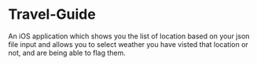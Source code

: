 # Travel-Guide
An iOS application which shows you the list of location based on your json file input and allows you to select weather you have visted that location or not, and are being able to flag them.
